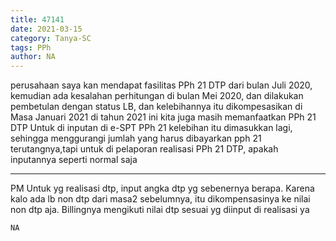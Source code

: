 ```yaml
---
title: 47141
date: 2021-03-15
category: Tanya-SC
tags: PPh
author: NA
---
```


perusahaan saya kan mendapat fasilitas PPh 21 DTP dari bulan Juli 2020, kemudian ada kesalahan perhitungan di bulan Mei 2020, dan dilakukan pembetulan dengan status LB, dan kelebihannya itu dikompesasikan di Masa Januari 2021 di tahun 2021 ini kita juga masih memanfaatkan PPh 21 DTP Untuk di inputan di e-SPT PPh 21 kelebihan itu dimasukkan lagi, sehingga menggurangi jumlah yang harus dibayarkan pph 21 terutangnya,tapi untuk di pelaporan realisasi PPh 21 DTP, apakah inputannya seperti normal saja

---

PM Untuk yg realisasi dtp, input angka dtp yg sebenernya berapa. Karena kalo ada lb non dtp dari masa2 sebelumnya, itu dikompensasinya ke nilai non dtp aja. Billingnya mengikuti nilai dtp sesuai yg diinput di realisasi ya

`NA`
